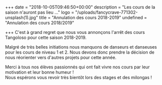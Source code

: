 +++
date = "2018-10-05T09:46:50+00:00"
description = "Les cours de la saison n'auront pas lieu ..."
logo = "/uploads/fancycrave-771302-unsplash(1).jpg"
title = "Annulation des cours 2018-2019"
undefined = "Annulation des cours 2018/2019"

+++
C'est à grand regret que nous vous annonçons l'arrêt des cours Tangoloso pour cette saison 2018-2019.

Malgré de très belles initiations nous manquons de danseurs et danseuses pour les cours de niveau 1 et 2. Nous devons donc prendre la décision de nous réorienter vers d'autres projets pour cette année.

Merci à tous nos élèves passionnés qui ont fait vivre nos cours par leur motivation et leur bonne humeur !   
Nous espérons vous revoir très bientôt lors des stages et des milongas !